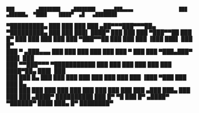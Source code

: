
    ███        ▄████████    ▄████████   ▄▄▄▄███▄▄▄▄                 ███      ▄██████▄  ▀████    ▐████▀  ▄█   ▄████████ 
▀█████████▄   ███    ███   ███    ███ ▄██▀▀▀███▀▀▀██▄           ▀█████████▄ ███    ███   ███▌   ████▀  ███  ███    ███ 
   ▀███▀▀██   ███    █▀    ███    ███ ███   ███   ███              ▀███▀▀██ ███    ███    ███  ▐███    ███▌ ███    █▀  
    ███   ▀  ▄███▄▄▄       ███    ███ ███   ███   ███               ███   ▀ ███    ███    ▀███▄███▀    ███▌ ███        
    ███     ▀▀███▀▀▀     ▀███████████ ███   ███   ███               ███     ███    ███    ████▀██▄     ███▌ ███        
    ███       ███    █▄    ███    ███ ███   ███   ███               ███     ███    ███   ▐███  ▀███    ███  ███    █▄  
    ███       ███    ███   ███    ███ ███   ███   ███               ███     ███    ███  ▄███     ███▄  ███  ███    ███ 
   ▄████▀     ██████████   ███    █▀   ▀█   ███   █▀               ▄████▀    ▀██████▀  ████       ███▄ █▀   ████████▀  
                                                                                                                       
